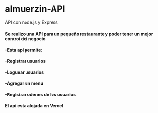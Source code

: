 # almuerzin-API
API con node.js y Express
#### Se realizo una API para un pequeño restaurante y poder tener un mejor control del negocio 
#### -Esta api permite:
#### -Registrar usuarios 
#### -Loguear usuarios
#### -Agregar un menu 
#### -Registrar odenes de los usuarios
#### El api esta alojada en Vercel

